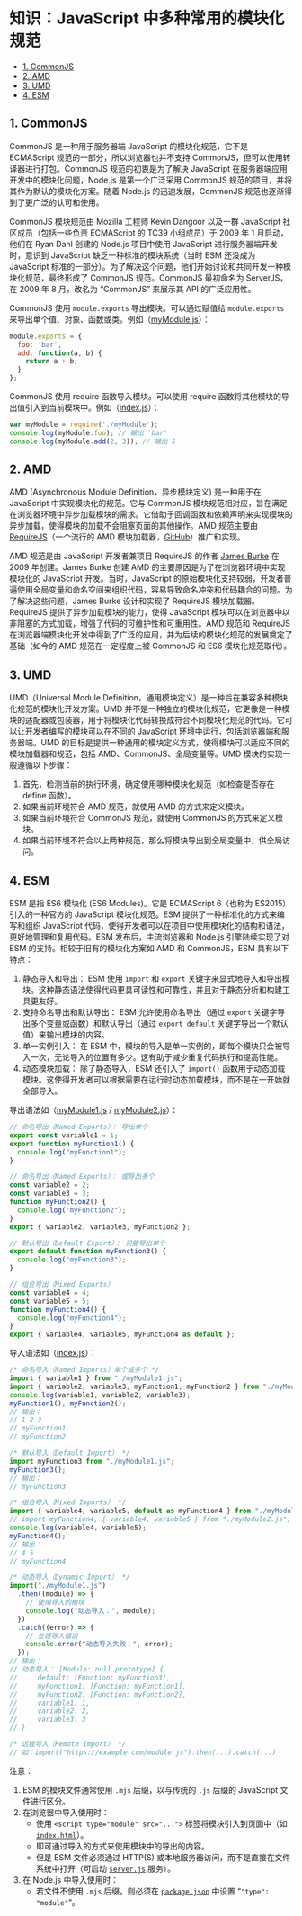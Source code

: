 # 知识：JavaScript 中多种常用的模块化规范<!-- omit in toc -->

- [1. CommonJS](#1-commonjs)
- [2. AMD](#2-amd)
- [3. UMD](#3-umd)
- [4. ESM](#4-esm)

## 1. CommonJS

CommonJS 是一种用于服务器端 JavaScript 的模块化规范，它不是 ECMAScript 规范的一部分，所以浏览器也并不支持 CommonJS，但可以使用转译器进行打包。CommonJS 规范的初衷是为了解决 JavaScript 在服务器端应用开发中的模块化问题，Node.js 是第一个广泛采用 CommonJS 规范的项目，并将其作为默认的模块化方案。随着 Node.js 的迅速发展，CommonJS 规范也逐渐得到了更广泛的认可和使用。

CommonJS 模块规范由 Mozilla 工程师 Kevin Dangoor 以及一群 JavaScript 社区成员（包括一些负责 ECMAScript 的 TC39 小组成员）于 2009 年 1 月启动，他们在 Ryan Dahl 创建的 Node.js 项目中使用 JavaScript 进行服务器端开发时，意识到 JavaScript 缺乏一种标准的模块系统（当时 ESM 还没成为 JavaScript 标准的一部分）。为了解决这个问题，他们开始讨论和共同开发一种模块化规范，最终形成了 CommonJS 规范。CommonJS 最初命名为 ServerJS，在 2009 年 8 月，改名为 “CommonJS” 来展示其 API 的广泛应用性。

CommonJS 使用 `module.exports` 导出模块。可以通过赋值给 `module.exports` 来导出单个值、对象、函数或类。例如（[myModule.js](./CommonJS/myModule.js)）：

```JavaScript
module.exports = {
  foo: 'bar',
  add: function(a, b) {
    return a + b;
  }
};
```

CommonJS 使用 require 函数导入模块。可以使用 require 函数将其他模块的导出值引入到当前模块中。例如（[index.js](./CommonJS/index.js)）：

```JavaScript
var myModule = require('./myModule');
console.log(myModule.foo); // 输出 'bar'
console.log(myModule.add(2, 3)); // 输出 5
```

## 2. AMD

AMD (Asynchronous Module Definition，异步模块定义) 是一种用于在 JavaScript 中实现模块化的规范。它与 CommonJS 模块规范相对应，旨在满足在浏览器环境中异步加载模块的需求。它借助于回调函数和依赖声明来实现模块的异步加载，使得模块的加载不会阻塞页面的其他操作。AMD 规范主要由 [RequireJS](https://requirejs.org)（一个流行的 AMD 模块加载器，[GitHub](https://github.com/requirejs)）推广和实现。

AMD 规范是由 JavaScript 开发者兼项目 RequireJS 的作者 [James Burke](https://github.com/jrburke) 在 2009 年创建。James Burke 创建 AMD 的主要原因是为了在浏览器环境中实现模块化的 JavaScript 开发。当时，JavaScript 的原始模块化支持较弱，开发者普遍使用全局变量和命名空间来组织代码，容易导致命名冲突和代码耦合的问题。为了解决这些问题，James Burke 设计和实现了 RequireJS 模块加载器。RequireJS 提供了异步加载模块的能力，使得 JavaScript 模块可以在浏览器中以非阻塞的方式加载，增强了代码的可维护性和可重用性。AMD 规范和 RequireJS 在浏览器端模块化开发中得到了广泛的应用，并为后续的模块化规范的发展奠定了基础（如今的 AMD 规范在一定程度上被 CommonJS 和 ES6 模块化规范取代）。

## 3. UMD

UMD（Universal Module Definition，通用模块定义）是一种旨在兼容多种模块化规范的模块化开发方案。UMD 并不是一种独立的模块化规范，它更像是一种模块的适配器或包装器，用于将模块化代码转换成符合不同模块化规范的代码。它可以让开发者编写的模块可以在不同的 JavaScript 环境中运行，包括浏览器端和服务器端。UMD 的目标是提供一种通用的模块定义方式，使得模块可以适应不同的模块加载器和规范，包括 AMD、CommonJS、全局变量等。UMD 模块的实现一般遵循以下步骤：

1. 首先，检测当前的执行环境，确定使用哪种模块化规范（如检查是否存在 define 函数）。
2. 如果当前环境符合 AMD 规范，就使用 AMD 的方式来定义模块。
3. 如果当前环境符合 CommonJS 规范，就使用 CommonJS 的方式来定义模块。
4. 如果当前环境不符合以上两种规范，那么将模块导出到全局变量中，供全局访问。

## 4. ESM

ESM 是指 ES6 模块化 (ES6 Modules)。它是 ECMAScript 6（也称为 ES2015）引入的一种官方的 JavaScript 模块化规范。ESM 提供了一种标准化的方式来编写和组织 JavaScript 代码，使得开发者可以在项目中使用模块化的结构和语法，更好地管理和复用代码。ESM 发布后，主流浏览器和 Node.js 引擎陆续实现了对 ESM 的支持。相较于旧有的模块化方案如 AMD 和 CommonJS，ESM 具有以下特点：

1. 静态导入和导出： ESM 使用 `import` 和 `export` 关键字来显式地导入和导出模块。这种静态语法使得代码更具可读性和可靠性，并且对于静态分析和构建工具更友好。
2. 支持命名导出和默认导出： ESM 允许使用命名导出（通过 `export` 关键字导出多个变量或函数）和默认导出（通过 `export default` 关键字导出一个默认值）来输出模块的内容。
3. 单一实例引入： 在 ESM 中，模块的导入是单一实例的，即每个模块只会被导入一次，无论导入的位置有多少。这有助于减少重复代码执行和提高性能。
4. 动态模块加载： 除了静态导入，ESM 还引入了 `import()` 函数用于动态加载模块。这使得开发者可以根据需要在运行时动态加载模块，而不是在一开始就全部导入。

导出语法如（[myModule1.js](./ESM/myModule1.js) / [myModule2.js](./ESM/myModule2.js)）：

```JavaScript
// 命名导出（Named Exports）： 导出单个
export const variable1 = 1;
export function myFunction1() {
  console.log("myFunction1");
}

// 命名导出（Named Exports）： 或导出多个
const variable2 = 2;
const variable3 = 3;
function myFunction2() {
  console.log("myFunction2");
}
export { variable2, variable3, myFunction2 };

// 默认导出（Default Export）： 只能导出单个
export default function myFunction3() {
  console.log("myFunction3");
}
```

```JavaScript
// 组合导出（Mixed Exports）
const variable4 = 4;
const variable5 = 5;
function myFunction4() {
  console.log("myFunction4");
}
export { variable4, variable5, myFunction4 as default };
```

导入语法如（[index.js](./ESM/index.js)）：

```JavaScript
/* 命名导入（Named Imports）单个或多个 */
import { variable1 } from "./myModule1.js";
import { variable2, variable3, myFunction1, myFunction2 } from "./myModule1.js";
console.log(variable1, variable2, variable3);
myFunction1(), myFunction2();
// 输出：
// 1 2 3
// myFunction1
// myFunction2

/* 默认导入（Default Import） */
import myFunction3 from "./myModule1.js";
myFunction3();
// 输出：
// myFunction3

/* 组合导入（Mixed Imports） */
import { variable4, variable5, default as myFunction4 } from "./myModule2.js";
// import myFunction4, { variable4, variable5 } from "./myModule2.js"; // 同上
console.log(variable4, variable5);
myFunction4();
// 输出：
// 4 5
// myFunction4

/* 动态导入（Dynamic Import） */
import("./myModule1.js")
  .then((module) => {
    // 使用导入的模块
    console.log("动态导入：", module);
  })
  .catch((error) => {
    // 处理导入错误
    console.error("动态导入失败：", error);
  });
// 输出：
// 动态导入： [Module: null prototype] {
//     default: [Function: myFunction3],
//     myFunction1: [Function: myFunction1],
//     myFunction2: [Function: myFunction2],
//     variable1: 1,
//     variable2: 2,
//     variable3: 3
// }

/* 远程导入（Remote Import） */
// 如：import("https://example.com/module.js").then(...).catch(...)
```

注意：

1. ESM 的模块文件通常使用 `.mjs` 后缀，以与传统的 `.js` 后缀的 JavaScript 文件进行区分。
2. 在浏览器中导入使用时：
   - 使用 `<script type="module" src="...">` 标签将模块引入到页面中（如 [`index.html`](./ESM/index.html)）。
   - 即可通过导入的方式来使用模块中的导出的内容。
   - 但是 ESM 文件必须通过 HTTP(S) 或本地服务器访问，而不是直接在文件系统中打开（可启动 [`server.js`](./ESM/server.js) 服务）。
3. 在 Node.js 中导入使用时：
   - 若文件不使用 `.mjs` 后缀，则必须在 [`package.json`](./ESM/package.json) 中设置 “`"type": "module"`”。
